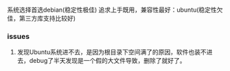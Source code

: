 ###
系统选择首选debian(稳定性极佳)
追求上手既用，兼容性最好：ubuntu(稳定性欠佳，第三方库支持比较好)




### issues
1. 发现Ubuntu系统进不去，是因为根目录下空间满了的原因，软件也装不进去，debug了半天发现是一个假的大文件导致，删除了就好了。